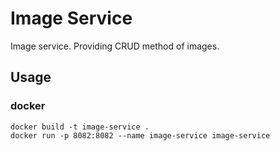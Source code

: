 # Image Service
Image service. Providing CRUD method of images.

## Usage

### docker
```
docker build -t image-service .
docker run -p 8082:8082 --name image-service image-service
```